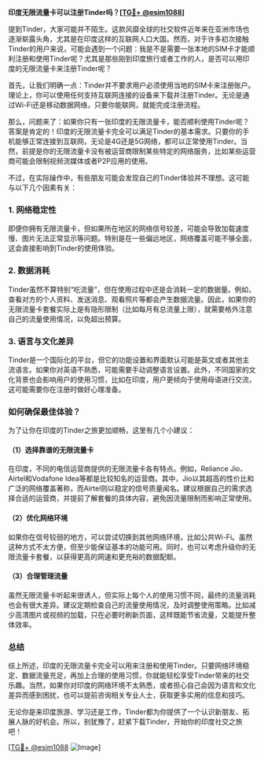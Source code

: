 **印度无限流量卡可以注册Tinder吗？[[TG💪+ @esim1088](https://t.me/s/esim1088)]**

提到Tinder，大家可能并不陌生。这款风靡全球的社交软件近年来在亚洲市场也逐渐崭露头角，尤其是在印度这样的互联网人口大国。然而，对于许多初次接触Tinder的用户来说，可能会遇到一个问题：我是不是需要一张本地的SIM卡才能顺利注册和使用Tinder呢？尤其是那些刚到印度旅行或者工作的人，是否可以用印度的无限流量卡来注册Tinder呢？

首先，让我们明确一点：Tinder并不要求用户必须使用当地的SIM卡来注册账户。理论上，你可以使用任何支持互联网连接的设备来下载并注册Tinder。无论是通过Wi-Fi还是移动数据网络，只要你能联网，就能完成注册流程。

那么，问题来了：如果你只有一张印度的无限流量卡，能否顺利使用Tinder呢？答案是肯定的！印度的无限流量卡完全可以满足Tinder的基本需求。只要你的手机能够正常连接到互联网，无论是4G还是5G网络，都可以正常使用Tinder。当然，前提是你的无限流量卡没有被运营商限制某些特定的网络服务，比如某些运营商可能会限制视频流媒体或者P2P应用的使用。

不过，在实际操作中，有些朋友可能会发现自己的Tinder体验并不理想。这可能与以下几个因素有关：

### 1. **网络稳定性**
   即便你拥有无限流量卡，但如果所在地区的网络信号较差，可能会导致加载速度慢、图片无法正常显示等问题。特别是在一些偏远地区，网络覆盖可能不够全面，这会直接影响到Tinder的使用体验。

### 2. **数据消耗**
   Tinder虽然不算特别“吃流量”，但在使用过程中还是会消耗一定的数据量。例如，查看对方的个人资料、发送消息、观看照片等都会产生数据流量。因此，如果你的无限流量卡套餐实际上是有隐形限制（比如每月有总流量上限），就需要格外注意自己的流量使用情况，以免超出预算。

### 3. **语言与文化差异**
   Tinder是一个国际化的平台，但它的功能设置和界面默认可能是英文或者其他主流语言。如果你对英语不熟悉，可能需要手动调整语言设置。此外，不同国家的文化背景也会影响用户的使用习惯，比如在印度，用户更倾向于使用母语进行交流，这可能需要你在注册时做好心理准备。

### 如何确保最佳体验？
为了让你在印度的Tinder之旅更加顺畅，这里有几个小建议：

#### （1）选择靠谱的无限流量卡
   在印度，不同的电信运营商提供的无限流量卡各有特点。例如，Reliance Jio、Airtel和Vodafone Idea等都是比较知名的运营商。其中，Jio以其超高的性价比和广泛的网络覆盖著称，而Airtel则以稳定的信号质量闻名。建议根据自己的需求选择合适的运营商，并提前了解套餐的具体内容，避免因流量限制而影响正常使用。

#### （2）优化网络环境
   如果你在信号较弱的地方，可以尝试切换到其他网络环境，比如公共Wi-Fi。虽然这种方式不太方便，但至少能保证基本的功能可用。同时，也可以考虑升级你的无限流量卡套餐，以获得更高的网速和更充裕的数据配额。

#### （3）合理管理流量
   虽然无限流量卡听起来很诱人，但实际上每个人的使用习惯不同，最终的流量消耗也会有很大差异。建议定期检查自己的流量使用情况，及时调整使用策略。比如减少高清图片或视频的加载，只在必要时刷新页面，这样既能节省流量，又能提升整体效率。

### 总结
综上所述，印度的无限流量卡完全可以用来注册和使用Tinder。只要网络环境稳定、数据流量充足，再加上合理的使用习惯，你就能轻松享受Tinder带来的社交乐趣。当然，如果你对印度的网络环境不太熟悉，或者担心自己会因为语言和文化差异而感到困扰，也可以提前咨询相关专业人士，获取更多实用的信息和技巧。

无论你是来印度旅游、学习还是工作，Tinder都为你提供了一个认识新朋友、拓展人脉的好机会。所以，别犹豫了，赶紧下载Tinder，开始你的印度社交之旅吧！

[[TG💪+ @esim1088](https://t.me/s/esim1088) ![Image](https://i.postimg.cc/4NQfJmqS/Snipaste-2025-05-13-00-14-12.png)]